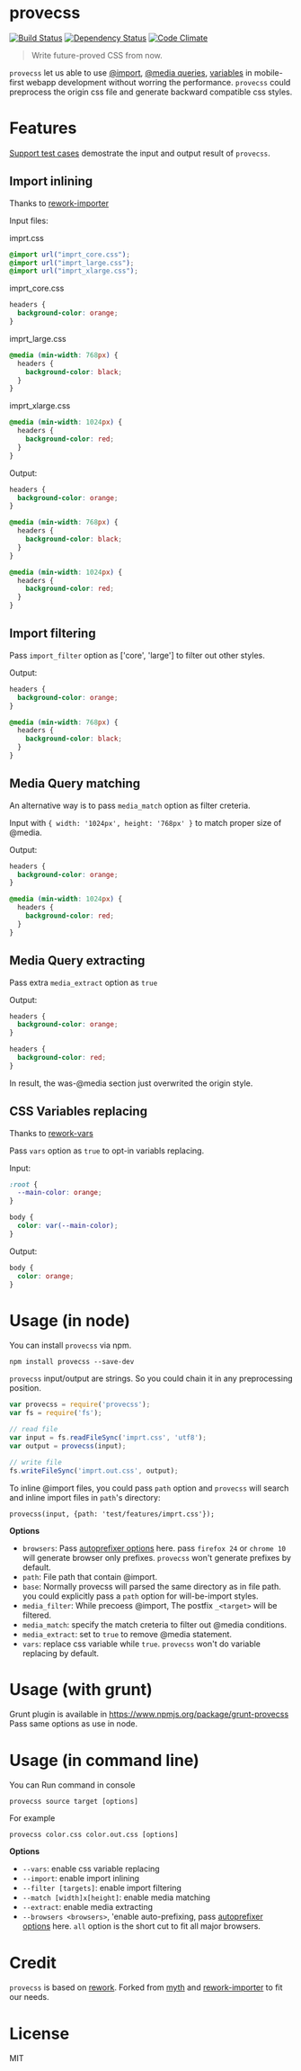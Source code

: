provecss
=========
[![Build Status](https://travis-ci.org/mozilla-b2g/gaia.svg)](https://travis-ci.org/gasolin/provecss) [![Dependency Status](https://david-dm.org/gasolin/provecss.svg)](https://david-dm.org/gasolin/provecss) [![Code Climate](https://codeclimate.com/github/gasolin/provecss.png)](https://codeclimate.com/github/gasolin/provecss)

> Write future-proved CSS from now.

`provecss` let us able to use [@import](https://developer.mozilla.org/en-US/docs/Web/CSS/@import), [@media queries](https://developer.mozilla.org/en-US/docs/Web/Guide/CSS/Media_queries), [variables](https://developer.mozilla.org/en-US/docs/Web/CSS/Using_CSS_variables) in mobile-first webapp development without worring the performance. `provecss` could preprocess the origin css file and generate backward compatible css styles.

Features
========

[Support test cases](https://github.com/gasolin/provecss/tree/master/test/features) demostrate the input and output result of `provecss`.

Import inlining
-----------------

Thanks to [rework-importer](https://github.com/simme/rework-importer)

Input files:

imprt.css
```css
@import url("imprt_core.css");
@import url("imprt_large.css");
@import url("imprt_xlarge.css");
```

imprt_core.css
```css
headers {
  background-color: orange;
}
```

imprt_large.css
```css
@media (min-width: 768px) {
  headers {
    background-color: black;
  }
}
```

imprt_xlarge.css
```css
@media (min-width: 1024px) {
  headers {
    background-color: red;
  }
}
```

Output:
```css
headers {
  background-color: orange;
}

@media (min-width: 768px) {
  headers {
    background-color: black;
  }
}

@media (min-width: 1024px) {
  headers {
    background-color: red;
  }
}
```

Import filtering
----------------------

Pass `import_filter` option as ['core', 'large'] to filter out other styles.

Output:
```css
headers {
  background-color: orange;
}

@media (min-width: 768px) {
  headers {
    background-color: black;
  }
}
```

Media Query matching
----------------------

An alternative way is to pass `media_match` option as filter creteria.

Input with `{ width: '1024px', height: '768px' }` to match proper size of @media.

Output:
```css
headers {
  background-color: orange;
}

@media (min-width: 1024px) {
  headers {
    background-color: red;
  }
}
```


Media Query extracting
----------------------

Pass extra `media_extract` option as `true`

Output:
```css
headers {
  background-color: orange;
}

headers {
  background-color: red;
}
```

In result, the was-@media section just overwrited the origin style.


CSS Variables replacing
--------------------------

Thanks to [rework-vars](https://github.com/visionmedia/rework-vars)

Pass `vars` option as `true` to opt-in variabls replacing.

Input:

```css
:root {
  --main-color: orange;
}

body {
  color: var(--main-color);
}
```

Output:

```css
body {
  color: orange;
}
```


Usage (in node)
=================

You can install `provecss` via npm.

```
npm install provecss --save-dev
```

`provecss` input/output are strings. So you could chain it in any preprocessing position.

```js
var provecss = require('provecss');
var fs = require('fs');

// read file
var input = fs.readFileSync('imprt.css', 'utf8');
var output = provecss(input);

// write file
fs.writeFileSync('imprt.out.css', output);
```

To inline @import files, you could pass `path` option and `provecss` will search and inline import files in `path`'s directory:

```
provecss(input, {path: 'test/features/imprt.css'});
```

**Options**

* `browsers`: Pass [autoprefixer options](https://github.com/ai/autoprefixer#browsers) here. pass `firefox 24` or `chrome 10` will generate browser only prefixes. `provecss` won't generate prefixes by default.
* `path`: File path that contain @import.
* `base`: Normally provecss will parsed the same directory as in file path. you could explicitly pass a `path` option for will-be-import styles.
* `media_filter`: While precoess @import, The postfix `_<target>` will be filtered.
* `media_match`: specify the match creteria to filter out @media conditions.
* `media_extract`: set to `true` to remove @media statement.
* `vars`: replace css variable while `true`. `provecss` won't do variable replacing by default.

Usage (with grunt)
======================

Grunt plugin is available in https://www.npmjs.org/package/grunt-provecss
Pass same options as use in node.

Usage (in command line)
==========================

You can Run command in console

```
provecss source target [options]
```

For example

```
provecss color.css color.out.css [options]
```

**Options**
* `--vars`: enable css variable replacing
* `--import`: enable import inlining
* `--filter [targets]`: enable import filtering
* `--match [width]x[height]`: enable media matching
* `--extract`: enable media extracting
* `--browsers <browsers>`, 'enable auto-prefixing, pass [autoprefixer options](https://github.com/ai/autoprefixer#browsers) here. `all` option is the short cut to fit all major browsers.


Credit
========
`provecss` is based on [rework](https://github.com/reworkcss/rework).
Forked from [myth](https://github.com/segmentio/myth) and [rework-importer](https://github.com/simme/rework-importer) to fit our needs.

License
========

MIT
